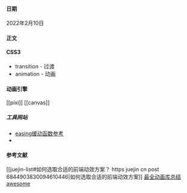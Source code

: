 #### 日期
2022年2月10日

#### 正文
#### CSS3
- transition - 过渡
- animation - 动画

#### 动画引擎
[[pixi]]
[[canvas]]

##### 工具网站
- [easing缓动函数参考](https://easings.net/#)
- 

#### 参考文献
[[juejin-list#如何选取合适的前端动效方案？ https juejin cn post 6844903830094610446|如何选取合适的前端动效方案]]
[最全动画库总结](https://www.codeinwp.com/blog/best-javascript-animation-libraries/)
[awesome](https://project-awesome.org/sergey-pimenov/awesome-web-animation)


